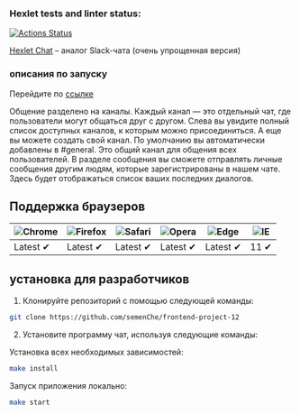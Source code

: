### Hexlet tests and linter status:
[![Actions Status](https://github.com/Serjio89/frontend-project-12/actions/workflows/hexlet-check.yml/badge.svg)](https://github.com/Serjio89/frontend-project-12/actions)

[Hexlet Chat](https://frontend-project-12-production-10a9.up.railway.app) – аналог Slack-чата (очень упрощенная версия)

### описания по запуску
Перейдите по [ссылке](https://frontend-project-12-production-10a9.up.railway.app)

Общение разделено на каналы. Каждый канал — это отдельный чат, где пользователи могут общаться друг с другом. Слева вы увидите полный список доступных каналов, к которым можно присоединиться. А еще вы можете создать свой канал.
По умолчанию вы автоматически добавлены в #general. Это общий канал для общения всех пользователей.
В разделе сообщения вы сможете отправлять личные сообщения другим людям, которые зарегистрированы в нашем чате. Здесь будет отображаться список ваших последних диалогов.  

## Поддержка браузеров

![Chrome](https://raw.githubusercontent.com/alrra/browser-logos/main/src/chrome/chrome_48x48.png) | ![Firefox](https://raw.githubusercontent.com/alrra/browser-logos/main/src/firefox/firefox_48x48.png) | ![Safari](https://raw.githubusercontent.com/alrra/browser-logos/main/src/safari/safari_48x48.png) | ![Opera](https://raw.githubusercontent.com/alrra/browser-logos/main/src/opera/opera_48x48.png) | ![Edge](https://raw.githubusercontent.com/alrra/browser-logos/main/src/edge/edge_48x48.png) | ![IE](https://raw.githubusercontent.com/alrra/browser-logos/master/src/archive/internet-explorer_9-11/internet-explorer_9-11_48x48.png) |
--- | --- | --- | --- | --- | --- |
Latest ✔ | Latest ✔ | Latest ✔ | Latest ✔ | Latest ✔ | 11 ✔ |

## установка для разработчиков
1. Клонируйте репозиторий с помощью следующей команды:
```sh 
git clone https://github.com/semenChe/frontend-project-12
```

2. Установите программу чат, используя следующие команды:

Установка всех необходимых зависимостей:

```sh
make install
```

Запуск приложения локально:

```sh
make start
```
